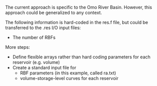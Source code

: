 The current approach is specific to the Omo River Basin. However, this approach could be generalized to any context. 

The following information is hard-coded in the res.f file, but could be transferred to the .res I/O input files:
* The number of RBFs


More steps:
* Define flexible arrays rather than hard coding parameters for each reservoir (e.g. volume)
* Create a standard input file for 
  * RBF parameters (in this example, called ra.txt)
  * volume-storage-level curves for each reservoir 

